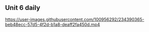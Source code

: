 ## Unit 6 daily


https://user-images.githubusercontent.com/100956292/234390365-beb48ecc-57d5-4f2d-b1a8-deaff2fa450d.mp4

